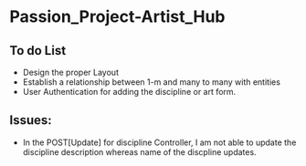 # Passion_Project-Artist_Hub
## To do List 

- Design the proper Layout 
- Establish a relationship between 1-m and many to many with entities
- User Authentication for adding the discipline or art form.

## Issues: 

- In the POST[Update] for discipline Controller, I am not able to update the discipline description whereas name of the discpline updates.
